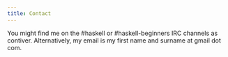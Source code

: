 ```yaml
---
title: Contact
---
```

You might find me on the #haskell or #haskell-beginners IRC channels as contiver.
Alternatively, my email is my first name and surname at gmail dot com.
